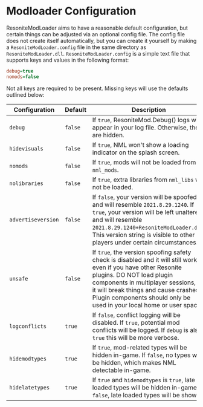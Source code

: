 # Modloader Configuration

ResoniteModLoader aims to have a reasonable default configuration, but certain things can be adjusted via an optional config file. The config file does not create itself automatically, but you can create it yourself by making a `ResoniteModLoader.config` file in the same directory as `ResoniteModLoader.dll`. `ResoniteModLoader.config` is a simple text file that supports keys and values in the following format:

```ini
debug=true
nomods=false
```

Not all keys are required to be present. Missing keys will use the defaults outlined below:

| Configuration      | Default | Description |
| ------------------ | ------- | ----------- |
| `debug`            | `false` | If `true`, ResoniteMod.Debug() logs will appear in your log file. Otherwise, they are hidden. |
| `hidevisuals`      | `false` | If `true`, NML won't show a loading indicator on the splash screen. |
| `nomods`           | `false` | If `true`, mods will not be loaded from `nml_mods`. |
| `nolibraries`      | `false` | If `true`, extra libraries from `nml_libs` will not be loaded. |
| `advertiseversion` | `false` | If `false`, your version will be spoofed and will resemble `2021.8.29.1240`. If `true`, your version will be left unaltered and will resemble `2021.8.29.1240+ResoniteModLoader.dll`. This version string is visible to other players under certain circumstances. |
| `unsafe`           | `false` | If `true`, the version spoofing safety check is disabled and it will still work even if you have other Resonite plugins. DO NOT load plugin components in multiplayer sessions, as it will break things and cause crashes. Plugin components should only be used in your local home or user space. |
| `logconflicts`     | `true`  | If `false`, conflict logging will be disabled. If `true`, potential mod conflicts will be logged. If `debug` is also `true` this will be more verbose. |
| `hidemodtypes`     | `true`  | If `true`, mod-related types will be hidden in-game. If `false`, no types will be hidden, which makes NML detectable in-game. |
| `hidelatetypes`    | `true`  | If `true` and `hidemodtypes` is `true`, late loaded types will be hidden in-game. If `false`, late loaded types will be shown |